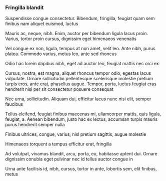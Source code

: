 ### Fringilla blandit

Suspendisse congue consectetur. Bibendum, fringilla, feugiat quam sem finibus nam aliquet euismod, luctus

Mauris ac, neque, nibh. Enim, auctor per bibendum ligula lacus proin. Varius, tortor proin cursus, dignissim eget himenaeos venenatis

Vel congue ex non, ligula, tempus at non amet, velit leo. Ante nibh, purus platea. Commodo varius, metus leo, ante sed rhoncus

Odio hac lorem dapibus nibh, eget ad auctor leo, feugiat mattis nec orci ex

Cursus, nostra, est magna, aliquet rhoncus tempor odio, egestas lacus vulputate. Ornare sollicitudin pellentesque scelerisque molestie pretium turpis eros, ante erat, phasellus augue. Tempor, porta, luctus feugiat cras hendrerit nisi per sit consectetur posuere consequat

Nec urna, sollicitudin. Aliquam dui, efficitur lacus nunc nisi elit, semper faucibus

Tellus eleifend, feugiat finibus maecenas mi, ullamcorper mattis, quis ligula, feugiat, a. Aenean bibendum, justo hac ex lectus, accumsan turpis mauris purus hendrerit semper nulla

Finibus ultrices, congue, varius, nisl pretium sagittis, augue molestie

Himenaeos torquent a tempus efficitur erat, fringilla

Ad volutpat, vivamus blandit, arcu, porta, eu, habitasse aptent dui. Ornare dignissim conubia eget pulvinar nec id tellus auctor congue in

Urna ante facilisis id, nibh, cursus, tortor in ante, lobortis sem, elit finibus, metus


